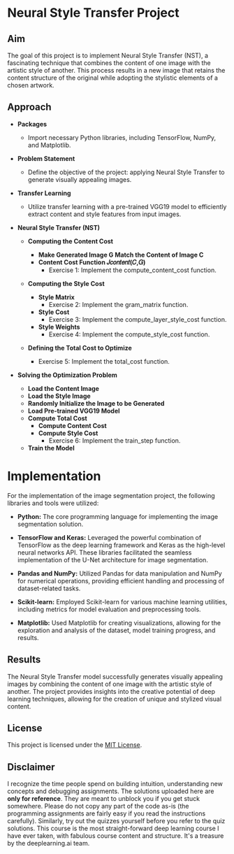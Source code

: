 # Neural Style Transfer Project

## Aim
The goal of this project is to implement Neural Style Transfer (NST), a fascinating technique that combines the content of one image with the artistic style of another. This process results in a new image that retains the content structure of the original while adopting the stylistic elements of a chosen artwork.

## Approach
- **Packages**
  - Import necessary Python libraries, including TensorFlow, NumPy, and Matplotlib.

- **Problem Statement**
  - Define the objective of the project: applying Neural Style Transfer to generate visually appealing images.

- **Transfer Learning**
  - Utilize transfer learning with a pre-trained VGG19 model to efficiently extract content and style features from input images.

- **Neural Style Transfer (NST)**
  - **Computing the Content Cost**
    - **Make Generated Image G Match the Content of Image C**
    - **Content Cost Function  𝐽𝑐𝑜𝑛𝑡𝑒𝑛𝑡(𝐶,𝐺)**
      - Exercise 1: Implement the compute_content_cost function.

  - **Computing the Style Cost**
    - **Style Matrix**
      - Exercise 2: Implement the gram_matrix function.
    - **Style Cost**
      - Exercise 3: Implement the compute_layer_style_cost function.
    - **Style Weights**
      - Exercise 4: Implement the compute_style_cost function.

  - **Defining the Total Cost to Optimize**
    - Exercise 5: Implement the total_cost function.

- **Solving the Optimization Problem**
  - **Load the Content Image**
  - **Load the Style Image**
  - **Randomly Initialize the Image to be Generated**
  - **Load Pre-trained VGG19 Model**
  - **Compute Total Cost**
    - **Compute Content Cost**
    - **Compute Style Cost**
      - Exercise 6: Implement the train_step function.
  - **Train the Model**

# Implementation

For the implementation of the image segmentation project, the following libraries and tools were utilized:

- **Python:** The core programming language for implementing the image segmentation solution.

- **TensorFlow and Keras:** Leveraged the powerful combination of TensorFlow as the deep learning framework and Keras as the high-level neural networks API. These libraries facilitated the seamless implementation of the U-Net architecture for image segmentation.

- **Pandas and NumPy:** Utilized Pandas for data manipulation and NumPy for numerical operations, providing efficient handling and processing of dataset-related tasks.

- **Scikit-learn:** Employed Scikit-learn for various machine learning utilities, including metrics for model evaluation and preprocessing tools.

- **Matplotlib:** Used Matplotlib for creating visualizations, allowing for the exploration and analysis of the dataset, model training progress, and results.

## Results
The Neural Style Transfer model successfully generates visually appealing images by combining the content of one image with the artistic style of another. The project provides insights into the creative potential of deep learning techniques, allowing for the creation of unique and stylized visual content.

## License
This project is licensed under the [MIT License](LICENSE).

## Disclaimer

I recognize the time people spend on building intuition, understanding new concepts and debugging assignments. The solutions uploaded here are **only for reference**. They are meant to unblock you if you get stuck somewhere. Please do not copy any part of the code as-is (the programming assignments are fairly easy if you read the instructions carefully). Similarly, try out the quizzes yourself before you refer to the quiz solutions. This course is the most straight-forward deep learning course I have ever taken, with fabulous course content and structure. It's a treasure by the deeplearning.ai team.
